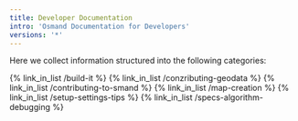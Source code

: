 ```yaml
---
title: Developer Documentation
intro: 'Osmand Documentation for Developers'
versions: '*'
---
```

Here we collect information structured into the following categories: 

{% link_in_list /build-it %}
{% link_in_list /conzributing-geodata %}
{% link_in_list /contributing-to-smand %}
{% link_in_list /map-creation %}
{% link_in_list /setup-settings-tips %}
{% link_in_list /specs-algorithm-debugging %}
